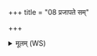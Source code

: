 +++
title = "08 प्रजापते सम्"

+++
<details><summary>मूलम् (WS)</summary>

प्रजापते सं नह्यस्व मम राष्ट्राय जयन्नमित्रेभ्यो हेतिमस्यन् ॥ ८ ॥
</details>